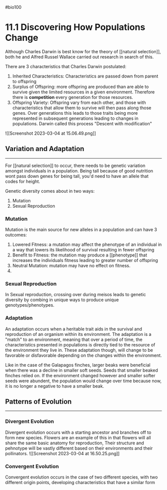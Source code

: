 #bio100 

# 11.1 Discovering How Populations Change

Although Charles Darwin is best know for the theory of [[natural selection]], both he and Alfred Russel Wallace carried out research in search of this. 

There are 3 characteristics that Charles Darwin postulated:
1. Inherited Characteristics: Characteristics are passed down from parent to offspring
2. Surplus of Offspring: more offspring are produced than are able to survive given the limited resources in a given environment. Therefore there is **competition** every generation for those resources.
3. Offspring Variety: Offspring vary from each other, and those with characteristics that allow them to survive will then pass along those genes. Over generations this leads to those traits being more represented in subsequent generations leading to changes in populations. Darwin called this process "Descent with modification"

![[Screenshot 2023-03-04 at 15.06.49.png]]

## Variation and Adaptation
***
For [[natural selection]] to occur, there needs to be genetic variation amongst individuals in a population. Being tall because of good nutrition wont pass down genes for being tall, you'd need to have an allele that codes for height.

Genetic diversity comes about in two ways:
1. Mutation
2. Sexual Reproduction

### Mutation
Mutation is the main source for new alleles in a population and can have 3 outcomes:
1. Lowered Fitness: a mutation may affect the phenotype of an individual in a way that lowers its likelihood of survival resulting in fewer offspring
2. Benefit to Fitness: the mutation may produce a [[phenotype]] that increases the individuals fitness leading to greater number of offspring
3. Neutral Mutation: mutation may have no effect on fitness. 
4. 
### Sexual Reproduction
In Sexual reproduction, crossing over during meisos leads to genetic diversity by combing in unique ways to produce unique genotypes/phenotypes. 

### Adaptation
An adaptation occurs when a heritable trait aids in the survival and reproduction of an organism within its environment. The adaptation is a "match" to an environment, meaning that over a period of time, the characteristics presented in populations is directly tied to the resource of the environment they live in. These adaptation though, will change to be favorable or disfavorable depending on the changes within the environment. 

Like in the case of the Galapagos finches, larger beaks were beneficial when there was a decline in smaller soft seeds. Seeds that smaller beaked finches relied on. If the environment changed however and smaller softer seeds were abundent, the population would change over time because now, it is no longer a negative to have a smaller beak.

## Patterns of Evolution
***
### Divergent Evolution
Divergent evolution occurs with a starting ancestor and branches off to form new species. Flowers are an example of this in that flowers will all share the same basic anatomy for reproduction, Their structure and pehnotype will be vastly different based on their environments and their pollinators.
![[Screenshot 2023-03-04 at 16.50.25.png]]

### Convergent Evolution
Convergent evolution occurs in the case of two different species, with two different origin points, developing characteristics  that have a similar form 

